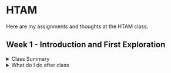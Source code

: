 # HTAM
Here are my assignments and thoughts at the HTAM class. 

## Week 1 - Introduction and First Exploration
<details>
  <summary>Class Summary</summary>
  
  · \
  · \
  · 
  
</details>
<details>
  <summary>What do I do after class</summary>
  111
</details>
